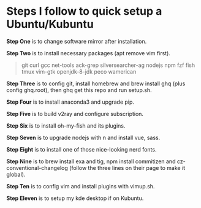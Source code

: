 # Steps I follow to quick setup a Ubuntu/Kubuntu

**Step One** is to change software mirror after installation.

**Step Two** is to install necessary packages (apt remove vim first).

> git curl gcc net-tools ack-grep silversearcher-ag nodejs npm fzf fish tmux vim-gtk openjdk-8-jdk peco wamerican

**Step Three** is to config git, install homebrew and brew install ghq (plus config ghq.root), then ghq get this repo and run setup.sh.

**Step Four** is to install anaconda3 and upgrade pip.

**Step Five** is to build v2ray and configure subscription.

**Step Six** is to install oh-my-fish and its plugins.

**Step Seven** is to upgrade nodejs with n and install vue, sass.

**Step Eight** is to install one of those nice-looking nerd fonts.

**Step Nine** is to brew install exa and tig, npm install commitizen and cz-conventional-changelog (follow the three lines on their page to make it global).

**Step Ten** is to config vim and install plugins with vimup.sh.

**Step Eleven** is to setup my kde desktop if on Kubuntu.
